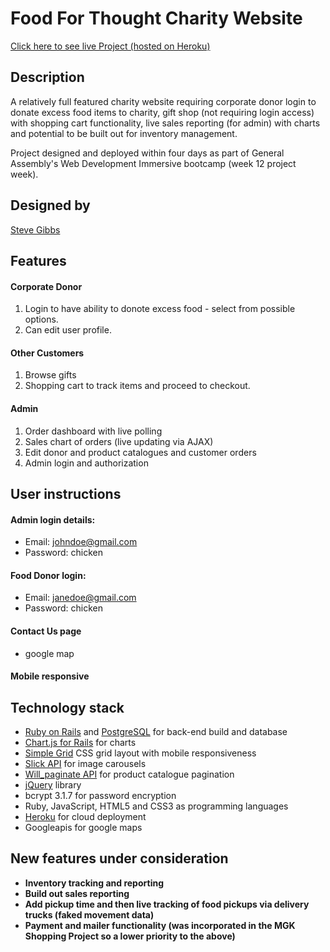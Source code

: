 # Food For Thought Charity Website
[Click here to see live Project (hosted on Heroku)](http://foodforthought-sgibbs.herokuapp.com/)

## Description
A relatively full featured charity website requiring corporate donor login to donate excess food items to charity, gift shop (not requiring login access) with shopping cart functionality, live sales reporting (for admin) with charts and potential to be built out for inventory management.

Project designed and deployed within four days as part of General Assembly's Web Development Immersive bootcamp (week 12 project week).

## Designed by
[Steve Gibbs](https://github.com/SteveGibbs)

## Features

#### Corporate Donor

1. Login to have ability to donote excess food - select from possible options.
2. Can edit user profile.

#### Other Customers
1. Browse gifts
2. Shopping cart to track items and proceed to checkout.

#### Admin
1. Order dashboard with live polling
2. Sales chart of orders (live updating via AJAX)
3. Edit donor and product catalogues and customer orders
4. Admin login and authorization

## User instructions
#### Admin login details:
- Email: johndoe@gmail.com
- Password: chicken

#### Food Donor login:
- Email: janedoe@gmail.com
- Password: chicken

#### Contact Us page

- google map

#### Mobile responsive

## Technology stack
- [Ruby on Rails](http://guides.rubyonrails.org/) and [PostgreSQL](https://www.postgresql.org/) for back-end build and database
- [Chart.js for Rails](http://www.chartjs.org) for charts
- [Simple Grid](http://simplegrid.io/) CSS grid layout with mobile responsiveness
- [Slick API](http://kenwheeler.github.io/slick/) for image carousels
- [Will_paginate API](https://github.com/mislav/will_paginate) for product catalogue pagination
- [jQuery](https://jquery.com/) library
- bcrypt 3.1.7 for password encryption
- Ruby, JavaScript, HTML5 and CSS3 as programming languages
- [Heroku](https://www.heroku.com/) for cloud deployment
- Googleapis for google maps


## New features under consideration
- **Inventory tracking and reporting**
- **Build out sales reporting**
- **Add pickup time and then live tracking of food pickups via delivery trucks (faked movement data)**
- **Payment and mailer functionality (was incorporated in the MGK Shopping Project so a lower priority to the above)**
